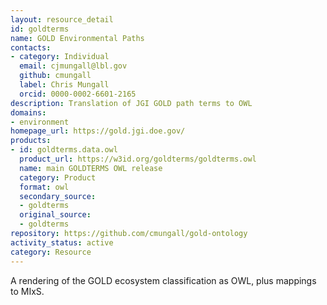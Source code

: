 ```yaml
---
layout: resource_detail
id: goldterms
name: GOLD Environmental Paths
contacts:
- category: Individual
  email: cjmungall@lbl.gov
  github: cmungall
  label: Chris Mungall
  orcid: 0000-0002-6601-2165
description: Translation of JGI GOLD path terms to OWL
domains:
- environment
homepage_url: https://gold.jgi.doe.gov/
products:
- id: goldterms.data.owl
  product_url: https://w3id.org/goldterms/goldterms.owl
  name: main GOLDTERMS OWL release
  category: Product
  format: owl
  secondary_source:
  - goldterms
  original_source:
  - goldterms
repository: https://github.com/cmungall/gold-ontology
activity_status: active
category: Resource
---
```


A rendering of the GOLD ecosystem classification as OWL, plus mappings to MIxS.
